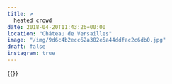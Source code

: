 ```yaml
---
title: >
  heated crowd
date: 2018-04-20T11:43:26+00:00
location: "Château de Versailles"
image: "/img/9d6c4b2ecc62a302e5a44ddfac2c6db0.jpg"
draft: false
instagram: true
---
```


{{<photo src="/img/9d6c4b2ecc62a302e5a44ddfac2c6db0.jpg">}}
